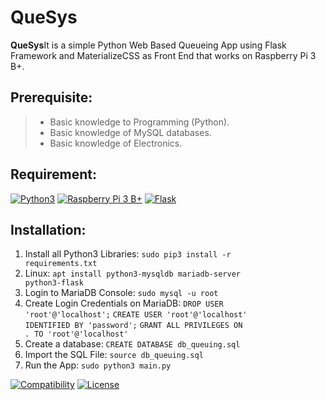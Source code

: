 # QueSys

<p><b>QueSys</b>It is a simple Python Web Based Queueing App using Flask Framework and MaterializeCSS as Front End that works on Raspberry Pi 3 B+.</p>

## Prerequisite:
> * Basic knowledge to Programming (Python).
> * Basic knowledge of MySQL databases.
> * Basic knowledge of Electronics.

## Requirement:
[![Python3](https://www.python.org/static/img/python-logo.png)](https://www.python.org/downloads/)
[![Raspberry Pi 3 B+](https://www.raspberrypi.org/homepage-9df4b/favicon.png)](https://www.raspberrypi.org/products/raspberry-pi-3-model-b-plus/)
[![Flask](https://palletsprojects.com/logo-large.png)](https://palletsprojects.com/p/flask/)

## Installation:
1. Install all Python3 Libraries: <code>sudo pip3 install -r requirements.txt</code>
2. Linux: <code>apt install python3-mysqldb mariadb-server python3-flask</code> 
3. Login to MariaDB Console: <code>sudo mysql -u root</code>
4. Create Login Credentials on MariaDB: 
    <code>DROP USER 'root'@'localhost';</code>
    <code>CREATE USER 'root'@'localhost' IDENTIFIED BY 'password';</code>
    <code>GRANT ALL PRIVILEGES ON *.* TO 'root'@'localhost'</code>
4. Create a database: <code>CREATE DATABASE db_queuing.sql</code>
5. Import the SQL File: <code>source db_queuing.sql</code>
6. Run the App: <code>sudo python3 main.py</code>

[![Compatibility](https://img.shields.io/badge/python-3-brightgreen.svg)](https://github.com/mboy1011/PROF-ELECT-WS-101.git)
[![License](https://img.shields.io/apm/l/vim-mode.svg)](https://github.com/mboy1011/PROF-ELECT-WS-101.git)

